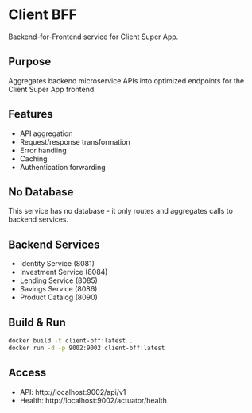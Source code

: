 # Client BFF

Backend-for-Frontend service for Client Super App.

## Purpose

Aggregates backend microservice APIs into optimized endpoints for the Client Super App frontend.

## Features

- API aggregation
- Request/response transformation
- Error handling
- Caching
- Authentication forwarding

## No Database

This service has no database - it only routes and aggregates calls to backend services.

## Backend Services

- Identity Service (8081)
- Investment Service (8084)
- Lending Service (8085)
- Savings Service (8086)
- Product Catalog (8090)

## Build & Run

```bash
docker build -t client-bff:latest .
docker run -d -p 9002:9002 client-bff:latest
```

## Access

- API: http://localhost:9002/api/v1
- Health: http://localhost:9002/actuator/health
